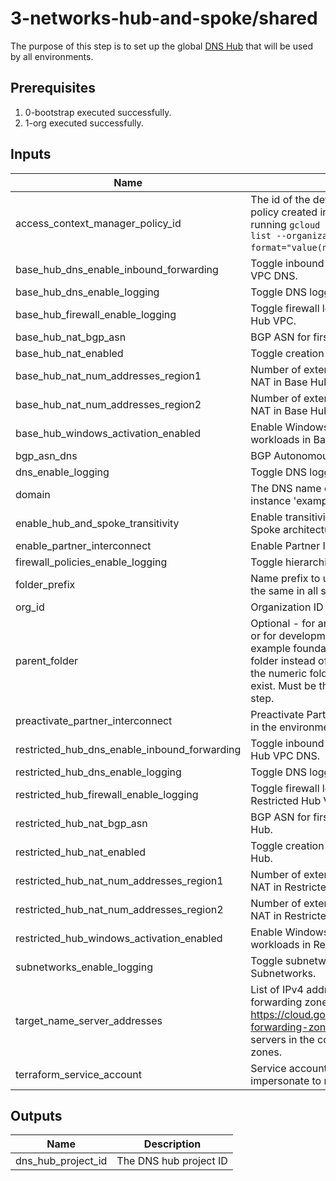 # 3-networks-hub-and-spoke/shared

The purpose of this step is to set up the global [DNS Hub](https://cloud.google.com/blog/products/networking/cloud-forwarding-peering-and-zones) that will be used by all environments.

## Prerequisites

1. 0-bootstrap executed successfully.
1. 1-org executed successfully.

<!-- BEGINNING OF PRE-COMMIT-TERRAFORM DOCS HOOK -->
## Inputs

| Name | Description | Type | Default | Required |
|------|-------------|------|---------|:--------:|
| access\_context\_manager\_policy\_id | The id of the default Access Context Manager policy created in step `1-org`. Can be obtained by running `gcloud access-context-manager policies list --organization YOUR_ORGANIZATION_ID --format="value(name)"`. | `number` | n/a | yes |
| base\_hub\_dns\_enable\_inbound\_forwarding | Toggle inbound query forwarding for Base Hub VPC DNS. | `bool` | `true` | no |
| base\_hub\_dns\_enable\_logging | Toggle DNS logging for Base Hub VPC DNS. | `bool` | `true` | no |
| base\_hub\_firewall\_enable\_logging | Toggle firewall logging for VPC Firewalls in Base Hub VPC. | `bool` | `true` | no |
| base\_hub\_nat\_bgp\_asn | BGP ASN for first NAT cloud routes in Base Hub. | `number` | `64514` | no |
| base\_hub\_nat\_enabled | Toggle creation of NAT cloud router in Base Hub. | `bool` | `false` | no |
| base\_hub\_nat\_num\_addresses\_region1 | Number of external IPs to reserve for first Cloud NAT in Base Hub. | `number` | `2` | no |
| base\_hub\_nat\_num\_addresses\_region2 | Number of external IPs to reserve for second Cloud NAT in Base Hub. | `number` | `2` | no |
| base\_hub\_windows\_activation\_enabled | Enable Windows license activation for Windows workloads in Base Hub | `bool` | `false` | no |
| bgp\_asn\_dns | BGP Autonomous System Number (ASN). | `number` | `64667` | no |
| dns\_enable\_logging | Toggle DNS logging for VPC DNS. | `bool` | `true` | no |
| domain | The DNS name of forwarding managed zone, for instance 'example.com'. Must end with a period. | `string` | n/a | yes |
| enable\_hub\_and\_spoke\_transitivity | Enable transitivity via gateway VMs on Hub-and-Spoke architecture. | `bool` | `false` | no |
| enable\_partner\_interconnect | Enable Partner Interconnect in the environment. | `bool` | `false` | no |
| firewall\_policies\_enable\_logging | Toggle hierarchical firewall logging. | `bool` | `true` | no |
| folder\_prefix | Name prefix to use for folders created. Should be the same in all steps. | `string` | `"fldr"` | no |
| org\_id | Organization ID | `string` | n/a | yes |
| parent\_folder | Optional - for an organization with existing projects or for development/validation. It will place all the example foundation resources under the provided folder instead of the root organization. The value is the numeric folder ID. The folder must already exist. Must be the same value used in previous step. | `string` | `""` | no |
| preactivate\_partner\_interconnect | Preactivate Partner Interconnect VLAN attachment in the environment. | `bool` | `false` | no |
| restricted\_hub\_dns\_enable\_inbound\_forwarding | Toggle inbound query forwarding for Restricted Hub VPC DNS. | `bool` | `true` | no |
| restricted\_hub\_dns\_enable\_logging | Toggle DNS logging for Restricted Hub VPC DNS. | `bool` | `true` | no |
| restricted\_hub\_firewall\_enable\_logging | Toggle firewall logging for VPC Firewalls in Restricted Hub VPC. | `bool` | `true` | no |
| restricted\_hub\_nat\_bgp\_asn | BGP ASN for first NAT cloud routes in Restricted Hub. | `number` | `64514` | no |
| restricted\_hub\_nat\_enabled | Toggle creation of NAT cloud router in Restricted Hub. | `bool` | `false` | no |
| restricted\_hub\_nat\_num\_addresses\_region1 | Number of external IPs to reserve for first Cloud NAT in Restricted Hub. | `number` | `2` | no |
| restricted\_hub\_nat\_num\_addresses\_region2 | Number of external IPs to reserve for second Cloud NAT in Restricted Hub. | `number` | `2` | no |
| restricted\_hub\_windows\_activation\_enabled | Enable Windows license activation for Windows workloads in Restricted Hub. | `bool` | `false` | no |
| subnetworks\_enable\_logging | Toggle subnetworks flow logging for VPC Subnetworks. | `bool` | `true` | no |
| target\_name\_server\_addresses | List of IPv4 address of target name servers for the forwarding zone configuration. See https://cloud.google.com/dns/docs/overview#dns-forwarding-zones for details on target name servers in the context of Cloud DNS forwarding zones. | `list(string)` | n/a | yes |
| terraform\_service\_account | Service account email of the account to impersonate to run Terraform. | `string` | n/a | yes |

## Outputs

| Name | Description |
|------|-------------|
| dns\_hub\_project\_id | The DNS hub project ID |

<!-- END OF PRE-COMMIT-TERRAFORM DOCS HOOK -->
